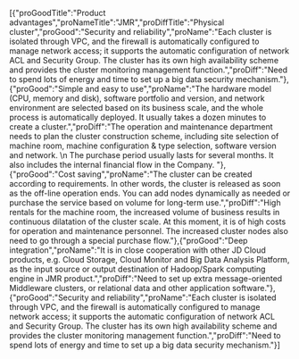 [{"proGoodTitle":"Product advantages","proNameTitle":"JMR","proDiffTitle":"Physical cluster","proGood":"Security and reliability","proName":"Each cluster is isolated through VPC, and the firewall is automatically configured to manage network access; it supports the automatic configuration of network ACL and Security Group. The cluster has its own high availability scheme and provides the cluster monitoring management function.","proDiff":"Need to spend lots of energy and time to set up a big data security mechanism."},{"proGood":"Simple and easy to use","proName":"The hardware model (CPU, memory and disk), software portfolio and version, and network environment are selected based on its business scale, and the whole process is automatically deployed. It usually takes a dozen minutes to create a cluster.","proDiff":"The operation and maintenance department needs to plan the cluster construction scheme, including site selection of machine room, machine configuration & type selection, software version and network. \n The purchase period usually lasts for several months. It also includes the internal financial flow in the Company.  "},{"proGood":"Cost saving","proName":"The cluster can be created according to requirements. In other words, the cluster is released as soon as the off-line operation ends. You can add nodes dynamically as needed or purchase the service based on volume for long-term use.","proDiff":"High rentals for the machine room, the increased volume of business results in continuous dilatation of the cluster scale. At this moment, it is of high costs for operation and maintenance personnel. The increased cluster nodes also need to go through a special purchase flow."},{"proGood":"Deep integration","proName":"It is in close cooperation with other JD Cloud products, e.g. Cloud Storage, Cloud Monitor and Big Data Analysis Platform, as the input source or output destination of Hadoop/Spark computing engine in JMR product.","proDiff":"Need to set up extra message-oriented Middleware clusters, or relational data and other application software."},{"proGood":"Security and reliability","proName":"Each cluster is isolated through VPC, and the firewall is automatically configured to manage network access; it supports the automatic configuration of network ACL and Security Group. The cluster has its own high availability scheme and provides the cluster monitoring management function.","proDiff":"Need to spend lots of energy and time to set up a big data security mechanism."}]